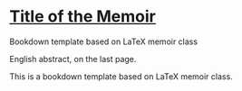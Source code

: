 # [Title of the Memoir](https://GitHubID.github.io/Repository//index.html)

Bookdown template based on LaTeX memoir class


English abstract, on the last page.

This is a bookdown template based on LaTeX memoir class.

